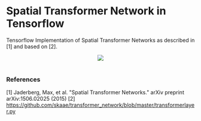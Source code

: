 # Spatial Transformer Network in Tensorflow

Tensorflow Implementation of Spatial Transformer Networks as described in [1] and based on [2].

<div align="center">
  <img src="http://i.imgur.com/gfqLV3f.png"><br><br>
</div>

### References

[1] Jaderberg, Max, et al. "Spatial Transformer Networks." arXiv preprint arXiv:1506.02025 (2015)
[2] https://github.com/skaae/transformer_network/blob/master/transformerlayer.py
